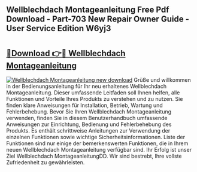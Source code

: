 ## Wellblechdach Montageanleitung Free Pdf Download - Part-703 New Repair Owner Guide - User Service Edition W6yj3

# <h2><a href="http://df7kvze.blite.top/?on=Wellblechdach+Montageanleitung">🔗Download 👉🔴 Wellblechdach Montageanleitung</a></h2>

[![Wellblechdach Montageanleitung new download](https://i.imgur.com/lujVjoI.png)](http://df7kvze.blite.top/?on=Wellblechdach+Montageanleitung)
Grüße und willkommen in der Bedienungsanleitung für Ihr neu erhaltenes Wellblechdach Montageanleitung. Dieser umfassende Leitfaden soll Ihnen helfen, alle Funktionen und Vorteile Ihres Produkts zu verstehen und zu nutzen. Sie finden klare Anweisungen für Installation, Betrieb, Wartung und Fehlerbehebung. Bevor Sie Ihren Wellblechdach Montageanleitung verwenden, finden Sie in diesem Benutzerhandbuch umfassende Anweisungen zur Einrichtung, Bedienung und Fehlerbehebung des Produkts. Es enthält schrittweise Anleitungen zur Verwendung der einzelnen Funktionen sowie wichtige Sicherheitsinformationen. Liste der Funktionen sind nur einige der bemerkenswerten Funktionen, die in Ihrem neuen Wellblechdach Montageanleitung verfügbar sind. Ihr Erfolg ist unser Ziel Wellblechdach MontageanleitungDD. Wir sind bestrebt, Ihre vollste Zufriedenheit zu gewährleisten.
